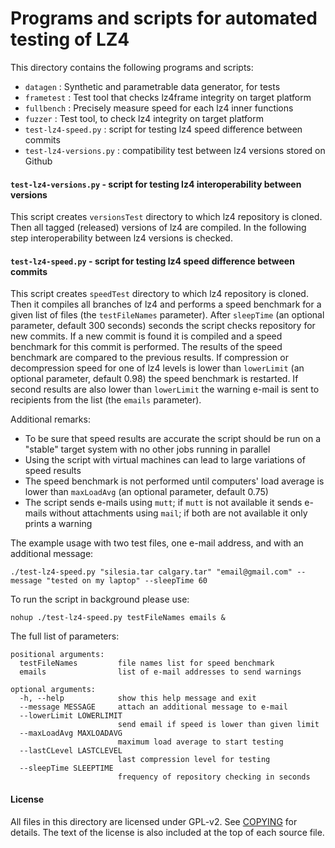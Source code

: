 Programs and scripts for automated testing of LZ4
=======================================================

This directory contains the following programs and scripts:
- `datagen` : Synthetic and parametrable data generator, for tests
- `frametest` : Test tool that checks lz4frame integrity on target platform
- `fullbench`  : Precisely measure speed for each lz4 inner functions
- `fuzzer`  : Test tool, to check lz4 integrity on target platform
- `test-lz4-speed.py` : script for testing lz4 speed difference between commits
- `test-lz4-versions.py` : compatibility test between lz4 versions stored on Github


#### `test-lz4-versions.py` - script for testing lz4 interoperability between versions

This script creates `versionsTest` directory to which lz4 repository is cloned.
Then all tagged (released) versions of lz4 are compiled.
In the following step interoperability between lz4 versions is checked.


#### `test-lz4-speed.py` - script for testing lz4 speed difference between commits

This script creates `speedTest` directory to which lz4 repository is cloned.
Then it compiles all branches of lz4 and performs a speed benchmark for a given list of files (the `testFileNames` parameter).
After `sleepTime` (an optional parameter, default 300 seconds) seconds the script checks repository for new commits.
If a new commit is found it is compiled and a speed benchmark for this commit is performed.
The results of the speed benchmark are compared to the previous results.
If compression or decompression speed for one of lz4 levels is lower than `lowerLimit` (an optional parameter, default 0.98) the speed benchmark is restarted.
If second results are also lower than `lowerLimit` the warning e-mail is sent to recipients from the list (the `emails` parameter).

Additional remarks:
- To be sure that speed results are accurate the script should be run on a "stable" target system with no other jobs running in parallel
- Using the script with virtual machines can lead to large variations of speed results
- The speed benchmark is not performed until computers' load average is lower than `maxLoadAvg` (an optional parameter, default 0.75)
- The script sends e-mails using `mutt`; if `mutt` is not available it sends e-mails without attachments using `mail`; if both are not available it only prints a warning


The example usage with two test files, one e-mail address, and with an additional message:
```
./test-lz4-speed.py "silesia.tar calgary.tar" "email@gmail.com" --message "tested on my laptop" --sleepTime 60
```

To run the script in background please use:
```
nohup ./test-lz4-speed.py testFileNames emails &
```

The full list of parameters:
```
positional arguments:
  testFileNames         file names list for speed benchmark
  emails                list of e-mail addresses to send warnings

optional arguments:
  -h, --help            show this help message and exit
  --message MESSAGE     attach an additional message to e-mail
  --lowerLimit LOWERLIMIT
                        send email if speed is lower than given limit
  --maxLoadAvg MAXLOADAVG
                        maximum load average to start testing
  --lastCLevel LASTCLEVEL
                        last compression level for testing
  --sleepTime SLEEPTIME
                        frequency of repository checking in seconds
```


#### License

All files in this directory are licensed under GPL-v2.
See [COPYING](COPYING) for details.
The text of the license is also included at the top of each source file.
